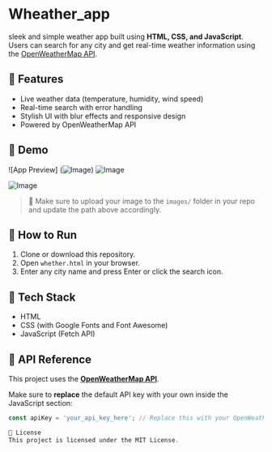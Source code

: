 # Wheather_app
 sleek and simple weather app built using **HTML, CSS, and JavaScript**. Users can search for any city and get real-time weather information using the [OpenWeatherMap API](https://openweathermap.org/).
## 🔧 Features

- Live weather data (temperature, humidity, wind speed)
- Real-time search with error handling
- Stylish UI with blur effects and responsive design
- Powered by OpenWeatherMap API

## 🚀 Demo

![App Preview] (![Image](https://github.com/user-attachments/assets/2e5518a7-4a71-4e10-9e47-85425aa10dd9))
![Image](https://github.com/user-attachments/assets/b1500106-53cb-4f43-b119-40b52f7d7d50)

![Image](https://github.com/user-attachments/assets/78bf35fc-de23-496a-a718-108baa5aea10)

> 📌 Make sure to upload your image to the `images/` folder in your repo and update the path above accordingly.

## 📁 How to Run

1. Clone or download this repository.
2. Open `whether.html` in your browser.
3. Enter any city name and press Enter or click the search icon.

## 🧠 Tech Stack

- HTML
- CSS (with Google Fonts and Font Awesome)
- JavaScript (Fetch API)

## 📌 API Reference

This project uses the **[OpenWeatherMap API](https://openweathermap.org/api)**.

Make sure to **replace** the default API key with your own inside the JavaScript section:

```javascript
const apiKey = 'your_api_key_here'; // Replace this with your OpenWeatherMap API key

📄 License
This project is licensed under the MIT License.
